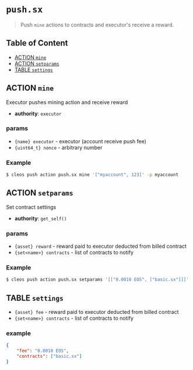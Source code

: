# `push.sx`

> Push `mine` actions to contracts and executor's receive a reward.

## Table of Content

- [ACTION `mine`](#action-mine)
- [ACTION `setparams`](#action-setparams)
- [TABLE `settings`](#table-settings)

## ACTION `mine`

Executor pushes mining action and receive reward

- **authority**: `executor`

### params

- `{name} executor` - executor (account receive push fee)
- `{uint64_t} nonce` - arbitrary number

### Example

```bash
$ cleos push action push.sx mine '["myaccount", 123]' -p myaccount
```

## ACTION `setparams`

Set contract settings

- **authority**: `get_self()`

### params

- `{asset} reward` - reward paid to executor deducted from billed contract
- `{set<name>} contracts` - list of contracts to notify

### Example

```bash
$ cleos push action push.sx setparams '[["0.0010 EOS", ["basic.sx"]]]' -p push.sx
```


## TABLE `settings`

- `{asset} fee` - reward paid to executor deducted from billed contract
- `{set<name>} contracts` - list of contracts to notify

### example

```json
{
    "fee": "0.0010 EOS",
    "contracts": ["basic.sx"]
}
```